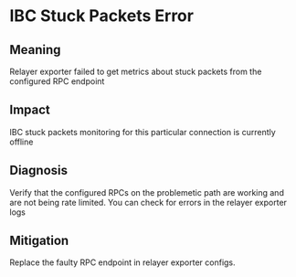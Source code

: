 # IBC Stuck Packets Error

## Meaning

Relayer exporter failed to get metrics about stuck packets from the configured RPC endpoint

## Impact

IBC stuck packets monitoring for this particular connection is currently offline

## Diagnosis

Verify that the configured RPCs on the problemetic path are working and are not being rate limited. You can check for errors in the relayer exporter logs

## Mitigation

Replace the faulty RPC endpoint in relayer exporter configs.
